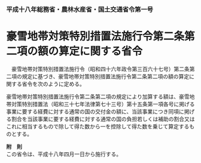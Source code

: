 ### 平成十八年総務省・農林水産省・国土交通省令第一号  
# 豪雪地帯対策特別措置法施行令第二条第二項の額の算定に関する省令  
　豪雪地帯対策特別措置法施行令（昭和四十六年政令第三百六十七号）第二条第二項の規定に基づき、豪雪地帯対策特別措置法施行令第二条第二項の額の算定に関する省令を次のように定める。  
  
豪雪地帯対策特別措置法施行令第二条第二項の規定により加算する額は、豪雪地帯対策特別措置法（昭和三十七年法律第七十三号）第十五条第一項各号に掲げる事業に要する経費に対する通常の国の交付金の額に、当該事業につき同項に掲げる割合を当該事業に要する経費に対する通常の国の負担若しくは補助の割合又はこれに相当するもので除して得た数から一を控除して得た数を乗じて算定するものとする。  
  
**附　則**  
この省令は、平成十八年四月一日から施行する。  
  
